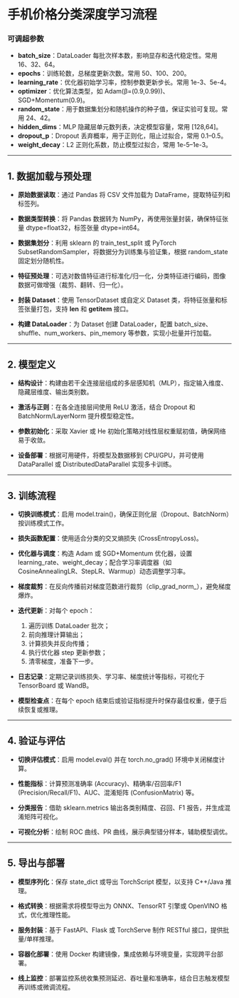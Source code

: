 # 手机价格分类深度学习流程

### 可调超参数

* **batch\_size**：DataLoader 每批次样本数，影响显存和迭代稳定性。常用 16、32、64。
* **epochs**：训练轮数，总梯度更新次数。常用 50、100、200。
* **learning\_rate**：优化器初始学习率，控制参数更新步长。常用 1e-3、5e-4。
* **optimizer**：优化算法类型，如 Adam(β=(0.9,0.99))、SGD+Momentum(0.9)。
* **random\_state**：用于数据集划分和随机操作的种子值，保证实验可复现。常用 24、42。
* **hidden\_dims**：MLP 隐藏层单元数列表，决定模型容量，常用 \[128,64]。
* **dropout\_p**：Dropout 丢弃概率，用于正则化，阻止过拟合，常用 0.1–0.5。
* **weight\_decay**：L2 正则化系数，防止模型过拟合，常用 1e-5–1e-3。

---

## 1. 数据加载与预处理

* **原始数据读取**：通过 Pandas 将 CSV 文件加载为 DataFrame，提取特征列和标签列。

* **数据类型转换**：将 Pandas 数据转为 NumPy，再使用张量封装，确保特征张量 dtype=float32，标签张量 dtype=int64。

* **数据集划分**：利用 sklearn 的 train\_test\_split 或 PyTorch SubsetRandomSampler，将数据分为训练集与验证集，根据 random\_state 固定划分随机性。

* **特征预处理**：可选对数值特征进行标准化/归一化，分类特征进行编码，图像数据可做增强（裁剪、翻转、归一化）。

* **封装 Dataset**：使用 TensorDataset 或自定义 Dataset 类，将特征张量和标签张量打包，支持 **len** 和 **getitem** 接口。

* **构建 DataLoader**：为 Dataset 创建 DataLoader，配置 batch\_size、shuffle、num\_workers、pin\_memory 等参数，实现小批量并行加载。

---

## 2. 模型定义

* **结构设计**：构建由若干全连接层组成的多层感知机（MLP），指定输入维度、隐藏层维度、输出类别数。

* **激活与正则**：在各全连接层间使用 ReLU 激活，结合 Dropout 和 BatchNorm/LayerNorm 提升模型稳定性。

* **参数初始化**：采取 Xavier 或 He 初始化策略对线性层权重赋初值，确保网络易于收敛。

* **设备部署**：根据可用硬件，将模型及数据移到 CPU/GPU，并可使用 DataParallel 或 DistributedDataParallel 实现多卡训练。

---

## 3. 训练流程

* **切换训练模式**：启用 model.train()，确保正则化层（Dropout、BatchNorm）按训练模式工作。

* **损失函数配置**：使用适合分类的交叉熵损失 (CrossEntropyLoss)。

* **优化器与调度**：构造 Adam 或 SGD+Momentum 优化器，设置 learning\_rate、weight\_decay；配合学习率调度器（如 CosineAnnealingLR、StepLR、Warmup）动态调整学习率。

* **梯度裁剪**：在反向传播前对梯度范数进行裁剪（clip\_grad\_norm\_），避免梯度爆炸。

* **迭代更新**：对每个 epoch：

  1. 遍历训练 DataLoader 批次；
  2. 前向推理计算输出；
  3. 计算损失并反向传播；
  4. 执行优化器 step 更新参数；
  5. 清零梯度，准备下一步。

* **日志记录**：定期记录训练损失、学习率、梯度统计等指标，可视化于 TensorBoard 或 WandB。

* **模型检查点**：在每个 epoch 结束后或验证指标提升时保存最佳权重，便于后续恢复或推理。

---

## 4. 验证与评估

* **切换评估模式**：启用 model.eval() 并在 torch.no\_grad() 环境中关闭梯度计算。

* **性能指标**：计算预测准确率 (Accuracy)、精确率/召回率/F1 (Precision/Recall/F1)、AUC、混淆矩阵 (ConfusionMatrix) 等。

* **分类报告**：借助 sklearn.metrics 输出各类别精度、召回、F1 报告，并生成混淆矩阵可视化。

* **可视化分析**：绘制 ROC 曲线、PR 曲线，展示典型错分样本，辅助模型调优。

---

## 5. 导出与部署

* **模型序列化**：保存 state\_dict 或导出 TorchScript 模型，以支持 C++/Java 推理。

* **格式转换**：根据需求将模型导出为 ONNX、TensorRT 引擎或 OpenVINO 格式，优化推理性能。

* **服务封装**：基于 FastAPI、Flask 或 TorchServe 制作 RESTful 接口，提供批量/单样推理。

* **容器化部署**：使用 Docker 构建镜像，集成依赖与环境变量，实现跨平台部署。

* **线上监控**：部署监控系统收集预测延迟、吞吐量和准确率，结合日志触发模型再训练或微调流程。
